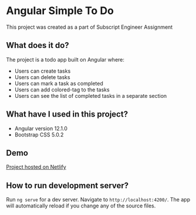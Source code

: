 # Angular Simple To Do

This project was created as a part of Subscript Engineer Assignment

## What does it do?
The project is a todo app built on Angular where:
  - Users can create tasks
  - Users can delete tasks
  - Users can mark a task as completed
  - Users can add colored-tag to the tasks
  - Users can see the list of completed tasks in a separate section

## What have I used in this project?
- Angular version 12.1.0
- Bootstrap CSS 5.0.2

## Demo
[Project hosted on Netlify](https://angular-simpletodo.netlify.app/)

## How to run development server?

Run `ng serve` for a dev server. Navigate to `http://localhost:4200/`. The app will automatically reload if you change any of the source files.


